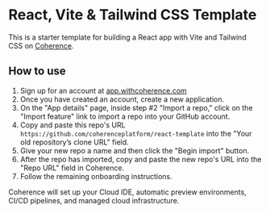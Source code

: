# React, Vite & Tailwind CSS Template

This is a starter template for building a React app with Vite and Tailwind CSS on [Coherence](withcoherence.com).

## How to use

1. Sign up for an account at [app.withcoherence.com](https://app.withcoherence.com/)
2. Once you have created an account, create a new application.
3. On the "App details" page, inside step #2 "Import a repo," click on the "Import feature" link to import a repo into your GitHub account.
4. Copy and paste this repo's URL `https://github.com/coherenceplatform/react-template` into the "Your old repository’s clone URL" field.
5. Give your new repo a name and then click the "Begin import" button.
6. After the repo has imported, copy and paste the new repo's URL into the "Repo URL" field in Coherence.
7. Follow the remaining onboarding instructions.

Coherence will set up your Cloud IDE, automatic preview environments, CI/CD pipelines, and managed cloud infrastructure.
